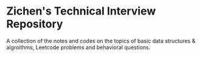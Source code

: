 # Zichen's Technical Interview Repository
A collection of the notes and codes on the topics of basic data structures & algroithms, Leetcode problems and behavioral questions.
